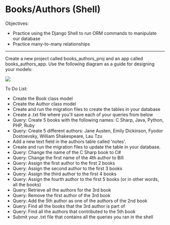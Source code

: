 <h1>Books/Authors (Shell)</h1>

<p>Objectives:</p>
<ul>
    <li>Practice using the Django Shell to run ORM commands to manipulate our database</li>
    <li>Practice many-to-many relationships</li>
</ul>

<hr>

<p>Create a new project called books_authors_proj and an app called books_authors_app. Use the following diagram as a guide for designing your models:</p>

<img src="https://github.com/alirabah93/Coding-Dojo/blob/master/python/django/django_orm/books_authors_shell/screenshots/pic.jpg"/>

<p>To Do List:</p>
<ul>
    <li>Create the Book class model</li>
    <li>Create the Author class model</li>
    <li>Create and run the migration files to create the tables in your database</li>
    <li>Create a .txt file where you'll save each of your queries from below</li>
    <li>Query: Create 5 books with the following names: C Sharp, Java, Python, PHP, Ruby</li>
    <li>Query: Create 5 different authors: Jane Austen, Emily Dickinson, Fyodor Dostoevsky, William Shakespeare, Lau Tzu</li>
    <li>Add a new text field in the authors table called 'notes'.</li>
    <li>Create and run the migration files to update the table in your database.</li>
    <li>Query: Change the name of the C Sharp book to C#</li>
    <li>Query: Change the first name of the 4th author to Bill</li>
    <li>Query: Assign the first author to the first 2 books</li>
    <li>Query: Assign the second author to the first 3 books</li>
    <li>Query: Assign the third author to the first 4 books</li>
    <li>Query: Assign the fourth author to the first 5 books (or in other words, all the books)</li>
    <li>Query: Retrieve all the authors for the 3rd book</li>
    <li>Query: Remove the first author of the 3rd book</li>
    <li>Query: Add the 5th author as one of the authors of the 2nd book</li>
    <li>Query: Find all the books that the 3rd author is part of</li>
    <li>Query: Find all the authors that contributed to the 5th book</li>
    <li>Submit your .txt file that contains all the queries you ran in the shell</li>
</ul>


